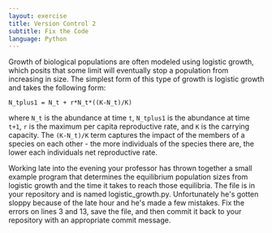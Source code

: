 ```yaml
---
layout: exercise
title: Version Control 2
subtitle: Fix the Code
language: Python
---
```


Growth of biological populations are often modeled using logistic
growth, which posits that some limit will eventually stop a population
from increasing in size. The simplest form of this type of growth is
logistic growth and takes the following form:

`N_tplus1 = N_t + r*N_t*((K-N_t)/K)`

where `N_t` is the abundance at time `t`, `N_tplus1` is the
abundance at time `t+1`, `r` is the maximum per capita reproductive
rate, and `K` is the carrying capacity. The `(K-N_t)/K` term
captures the impact of the members of a species on each other - the more
individuals of the species there are, the lower each individuals net
reproductive rate.

Working late into the evening your professor has thrown together a small
example program that determines the equilibrium population sizes from
logistic growth and the time it takes to reach those equilibria. The
file is in your repository and is named logistic\_growth.py.
Unfortunately he's gotten sloppy because of the late hour and he's made
a few mistakes. Fix the errors on lines 3 and 13, save the file, and
then commit it back to your repository with an appropriate commit
message.
